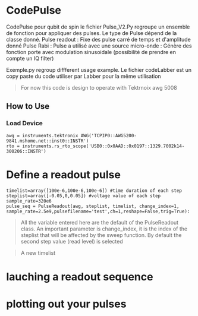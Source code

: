 # CodePulse
CodePulse pour qubit de spin
le fichier Pulse_V2.Py regroupe un ensemble de fonction pour appliquer des pulses.
Le type de Pulse dépend de la classe donné.
Pulse readout : Fixe des pulse carré de temps et d'amplitude donné
Pulse Rabi : Pulse a utilisé avec une source micro-onde : Génère des fonction porte avec modulation sinusoidale (possibilité de prendre en compte un IQ filter)


Exemple.py regroup diffferent usage example.
Le fichier codeLabber est un copy paste du code utiliser par Labber pour la même utilisation

> For now this code is design to operate with Tektrnoix awg 5008


## How to Use

### Load Device
```
awg = instruments.tektronix_AWG('TCPIP0::AWG5200-9841.mshome.net::inst0::INSTR')
rto = instruments.rs_rto_scope('USB0::0x0AAD::0x0197::1329.7002k14-300206::INSTR')
```

# Define a readout pulse
```
timelist=array([100e-6,100e-6,100e-6]) #time duration of each step
steplist=array([-0.05,0,0.05]) #voltage value of each step
sample_rate=320e6
pulse_seq = PulseReadout(awg, steplist, timelist, change_index=1, sample_rate=2.5e9,pulsefilename='test',ch=1,reshape=False,trig=True):
```
> All the variable entered here are the default of the PulseReadout class.
> An important parameter is change_index, it is the index of the steplist that will be affected by the sweep function.
> By default the second step value (read level) is selected

> A new timelist

# lauching a readout sequence


# plotting out your pulses

